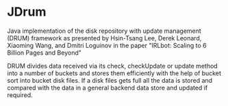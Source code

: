 JDrum
=====

Java implementation of the disk repository with update management (DRUM) framework as presented by Hsin-Tsang Lee, Derek Leonard, Xiaoming Wang, and Dmitri Loguinov in the paper "IRLbot: Scaling to 6 Billion Pages and Beyond"

DRUM divides data received via its check, checkUpdate or update method into a number of buckets and stores them efficiently with the help of bucket sort into bucket disk files. If a disk files gets full all the data is stored and compared with the data in a general backend data store and updated if required.
